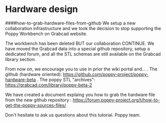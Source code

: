 Hardware design <a id="top"></a>
=======

####how-to-grab-hardware-files-from-github
We setup a new collaboration infrastructure and we took the decision to stop supporting the Poppy Workbench on Grabcad website.

The workbench has been deleted BUT our collaboration CONTINUE.  We have moved the Grabcad data into a special github repository, setup a dedicated forum, and all the STL schemas are still available on the Grabcad library section.

From now on, we encourage you to use in prior the wiki portal and...
. The github (hardware oriented): https://github.com/poppy-project/poppy-hardware-beta
. The poppy STL "archives": https://grabcad.com/library/poppy-beta-2

We have created a document explaing you how to grab the hardware file from the new github repository : 
https://forum.poppy-project.org/t/how-to-get-the-poppy-sources-files/

Don't hesitate to ask us questions about this tutorial.
Poppy team.
